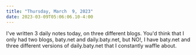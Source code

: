 ```yaml
---
title: "Thursday, March  9, 2023"
date: 2023-03-09T05:06:06.10-4:00
---
```


I've written 3 daily notes today, on three different blogs. You'd think that I only had two blogs, baty.net and daily.baty.net, but NO!, I have baty.net and three different versions of daily.baty.net that I constantly waffle about.

